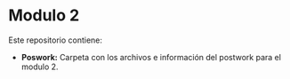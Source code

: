 <h1>Modulo 2</h1>
<p>
Este repositorio contiene:
  <ul>
    <li> <b>Poswork:</b> Carpeta con los archivos e información del postwork para el modulo 2.
</p>
